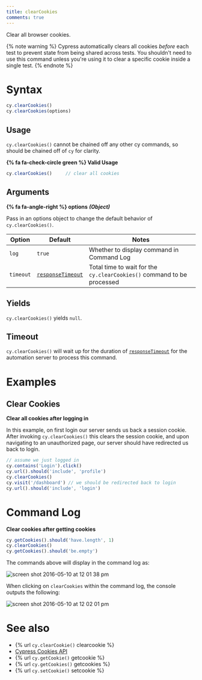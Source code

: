 ```yaml
---
title: clearCookies
comments: true
---
```


Clear all browser cookies.

{% note warning %}
Cypress automatically clears all cookies *before* each test to prevent state from being shared across tests. You shouldn't need to use this command unless you're using it to clear a specific cookie inside a single test.
{% endnote %}

# Syntax

```javascript
cy.clearCookies()
cy.clearCookies(options)
```

## Usage

`cy.clearCookies()` cannot be chained off any other cy commands, so should be chained off of `cy` for clarity.

**{% fa fa-check-circle green %} Valid Usage**

```javascript
cy.clearCookies()     // clear all cookies
```

## Arguments

**{% fa fa-angle-right %} options** ***(Object)***

Pass in an options object to change the default behavior of `cy.clearCookies()`.

Option | Default | Notes
--- | --- | ---
`log` | `true` | Whether to display command in Command Log
`timeout` | [`responseTimeout`](https://on.cypress.io/guides/configuration#timeouts) | Total time to wait for the `cy.clearCookies()` command to be processed

## Yields

`cy.clearCookies()` yields `null`.

## Timeout

`cy.clearCookies()` will wait up for the duration of [`responseTimeout`](https://on.cypress.io/guides/configuration#timeouts) for the automation server to process this command.

# Examples

## Clear Cookies

**Clear all cookies after logging in**

In this example, on first login our server sends us back a session cookie. After invoking `cy.clearCookies()` this clears the session cookie, and upon navigating to an unauthorized page, our server should have redirected us back to login.

```javascript
// assume we just logged in
cy.contains('Login').click()
cy.url().should('include', 'profile')
cy.clearCookies()
cy.visit('/dashboard') // we should be redirected back to login
cy.url().should('include', 'login')
```

# Command Log

**Clear cookies after getting cookies**

```javascript
cy.getCookies().should('have.length', 1)
cy.clearCookies()
cy.getCookies().should('be.empty')
```

The commands above will display in the command log as:

![screen shot 2016-05-10 at 12 01 38 pm](https://cloud.githubusercontent.com/assets/1271364/15153391/1afa9fb4-16a7-11e6-9a76-3c3e6b4b9f6b.png)

When clicking on `clearCookies` within the command log, the console outputs the following:

![screen shot 2016-05-10 at 12 02 01 pm](https://cloud.githubusercontent.com/assets/1271364/15153392/1afb086e-16a7-11e6-9541-1b1794e14705.png)

# See also

- {% url `cy.clearCookie()` clearcookie %}
- [Cypress Cookies API](https://on.cypress.io/api/cookies)
- {% url `cy.getCookie()` getcookie %}
- {% url `cy.getCookies()` getcookies %}
- {% url `cy.setCookie()` setcookie %}
